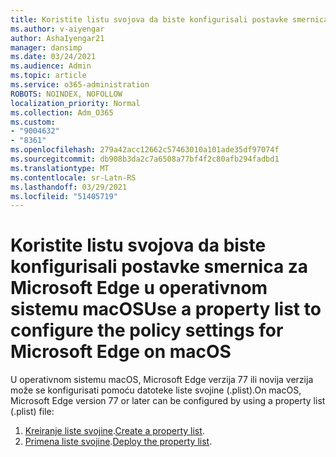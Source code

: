 ```yaml
---
title: Koristite listu svojova da biste konfigurisali postavke smernica za Microsoft Edge u operativnom sistemu macOS
ms.author: v-aiyengar
author: AshaIyengar21
manager: dansimp
ms.date: 03/24/2021
ms.audience: Admin
ms.topic: article
ms.service: o365-administration
ROBOTS: NOINDEX, NOFOLLOW
localization_priority: Normal
ms.collection: Adm_O365
ms.custom:
- "9004632"
- "8361"
ms.openlocfilehash: 279a42acc12662c57463010a101ade35df97074f
ms.sourcegitcommit: db908b3da2c7a6508a77bf4f2c80afb294fadbd1
ms.translationtype: MT
ms.contentlocale: sr-Latn-RS
ms.lasthandoff: 03/29/2021
ms.locfileid: "51405719"
---
```

# <a name="use-a-property-list-to-configure-the-policy-settings-for-microsoft-edge-on-macos"></a><span data-ttu-id="e2af7-102">Koristite listu svojova da biste konfigurisali postavke smernica za Microsoft Edge u operativnom sistemu macOS</span><span class="sxs-lookup"><span data-stu-id="e2af7-102">Use a property list to configure the policy settings for Microsoft Edge on macOS</span></span>

<span data-ttu-id="e2af7-103">U operativnom sistemu macOS, Microsoft Edge verzija 77 ili novija verzija može se konfigurisati pomoću datoteke liste svojine (.plist).</span><span class="sxs-lookup"><span data-stu-id="e2af7-103">On macOS, Microsoft Edge version 77 or later can be configured by using a property list (.plist) file:</span></span>

1. <span data-ttu-id="e2af7-104">[Kreiranje liste svojine](https://go.microsoft.com/fwlink/?linkid=2134726).</span><span class="sxs-lookup"><span data-stu-id="e2af7-104">[Create a property list](https://go.microsoft.com/fwlink/?linkid=2134726).</span></span>
1. <span data-ttu-id="e2af7-105">[Primena liste svojine](https://go.microsoft.com/fwlink/?linkid=2134727).</span><span class="sxs-lookup"><span data-stu-id="e2af7-105">[Deploy the property list](https://go.microsoft.com/fwlink/?linkid=2134727).</span></span>
